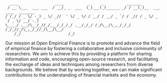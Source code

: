 ```
  ____                ____           _     _          _______                       
 / __ \___  ___ ___  / __/_ _  ___  (_)___(_)______ _/ / __(_)__  ___ ____  _______ 
/ /_/ / _ \/ -_) _ \/ _//  ' \/ _ \/ / __/ / __/ _ `/ / _// / _ \/ _ `/ _ \/ __/ -_)
\____/ .__/\__/_//_/___/_/_/_/ .__/_/_/ /_/\__/\_,_/_/_/ /_/_//_/\_,_/_//_/\__/\__/ 
    /_/                     /_/                                                                                  
```

Our mission at Open Empirical Finance is to promote and advance the field of empirical finance by fostering a collaborative and inclusive community of researchers. We aim to achieve this by providing a platform for sharing information and code, encouraging open-source research, and facilitating the exchange of ideas and techniques among researchers from diverse backgrounds. We believe that by working together, we can make significant contributions to the understanding of financial markets and the economy. 
